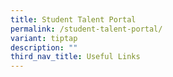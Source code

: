 ```yaml
---
title: Student Talent Portal
permalink: /student-talent-portal/
variant: tiptap
description: ""
third_nav_title: Useful Links
---
```

